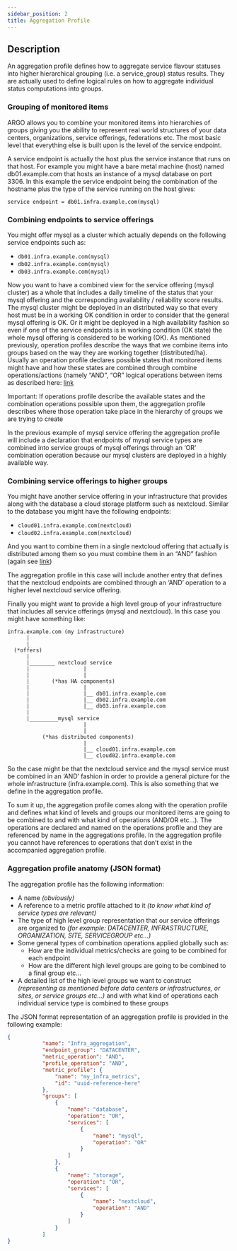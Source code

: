 ```yaml
---
sidebar_position: 2
title: Aggregation Profile  
---
```


## Description 

An aggregation profile defines how to aggregate service flavour statuses into higher hierarchical grouping (i.e. a service_group) status results. 
They are actually used to define logical rules on how to aggregate individual status computations into groups.

### Grouping of monitored items

ARGO allows you to combine your monitored items into hierarchies of groups giving you the ability to represent real world structures of your data centers, organizations, service offerings, federations etc. The most basic level that everything else is built upon is the level of the service endpoint.

A service endpoint is actually the host plus the service instance that runs on that host. For example you might have a bare metal machine (host) named db01.example.com that hosts an instance of a mysql database on port 3306. In this example the service endpoint being the combination of the hostname plus the type of the service running on the host gives:

`service endpoint = db01.infra.example.com(mysql)`

### Combining endpoints to service offerings

You might offer mysql as a cluster which actually depends on the following service endpoints such as:
- `db01.infra.example.com(mysql)`
- `db02.infra.example.com(mysql)`
- `db03.infra.example.com(mysql)`

Now you want to have a combined view for the service offering (mysql cluster) as a whole that includes a daily timeline of the status that your mysql offering and the corresponding availability / reliability score results. The mysql cluster might be deployed in an distributed way so that every host must be in a working OK condition in order to consider that the general mysql offering is OK. Or it might be deployed in a high availability fashion so even if one of the service endpoints is in working condition (OK state) the whole mysql offering is considered to be working (OK). As mentioned previously, operation profiles describe the ways that we combine items into groups based on the way they are working together (distributed/ha). Usually an operation profile declares possible states that monitored items might have and how these states are combined through combine operations/actions (namely “AND”, “OR” logical operations between items as described here: [link](operations-profile.md)



Important: If operations profile describe the available states and the combination operations possible upon them, the aggregation profile describes where those operation take place in the hierarchy of groups we are trying to create

In the previous example of mysql service offering the aggregation profile will include a declaration that endpoints of mysql service types are combined into service groups of mysql offerings through an ‘OR’ combination operation because our mysql clusters are deployed in a highly available way. 

### Combining service offerings to higher groups

You might have another service offering in your infrastructure that provides along with the database a cloud storage platform such as nextcloud. Similar to the database you might have the following endpoints:

- `cloud01.infra.example.com(nextcloud)`
- `cloud02.infra.example.com(nextcloud)`

And you want to combine them in a single nextcloud offering that actually is distributed among them so you must combine them in an “AND” fashion (again see  [link](operations-profile.md)) 

The aggregation profile in this case will include another entry that defines that the nextcloud endpoints are combined through an ‘AND’ operation to a higher level nextcloud service offering.

Finally you might want to provide a high level group of your infrastructure that includes all service offerings (mysql and nextcloud). In this case you might have something like:

```
infra.example.com (my infrastructure)
      |
      |
  (*offers)
      |
      |________ nextcloud service
      |                 |
      |                 |
      |       (*has HA components)
      |                 |
      |                 |__ db01.infra.example.com
      |                 |__ db02.infra.example.com
      |                 |__ db03.infra.example.com
      |
      |_________mysql service
                        |
                        |
           (*has distributed components)
                        |
                        |__ cloud01.infra.example.com
                        |__ cloud02.infra.example.com
```
                                

So the case might be that the nextcloud service and the mysql service must be combined in an ‘AND’ fashion in order to provide a general picture for the whole infrastructure (infra.example.com). This is also something that we define in the aggregation profile.

To sum it up, the aggregation profile comes along with the operation profile and defines what kind of levels and groups our monitored items are going to be combined to and with what kind of operations (AND/OR etc…). The operations are declared and named on the operations profile and they are referenced by name in the aggregations profile. In the aggregation profile you cannot have references to operations that don’t exist in the accompanied aggregation profile. 

### Aggregation profile anatomy (JSON format)

The aggregation profile has the following information:
- A name _(obviously)_
- A reference to a metric profile attached to it _(to know what kind of service types are relevant)_
- The type of high level group representation that our service offerings are organized to _(for example: DATACENTER, INFRASTRUCTURE, ORGANIZATION, SITE, SERVICEGROUP etc…)_
- Some general types of combination operations applied globally such as:
  - How are the individual metrics/checks are going to be combined for each endpoint
  - How are the different high level groups are going to be combined to a final group etc…
- A detailed list of the high level groups we want to construct _(representing as mentioned before data centers or infrastructures, or sites, or service groups etc…)_ and with what kind of operations each individual service type is combined to these groups

The JSON format representation of an aggregation profile is provided in the following example:


```json
{
           "name": "Infra_aggregation",
           "endpoint_group": "DATACENTER",
           "metric_operation": "AND",
           "profile_operation": "AND",
           "metric_profile": {
               "name": "my_infra_metrics",
               "id": "uuid-reference-here"
           },
           "groups": [
               {
                   "name": "database",
                   "operation": "OR",
                   "services": [
                       {
                           "name": "mysql",
                           "operation": "OR"
                       }
                   ]
               },
               {
                   "name": "storage",
                   "operation": "OR",
                   "services": [
                       {
                           "name": "nextcloud",
                           "operation": "AND"
                       }
                   ]
               }
           ]
}
```
